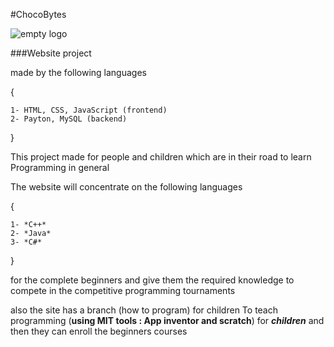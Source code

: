 #ChocoBytes

![empty logo](https://user-images.githubusercontent.com/36758120/36936996-65a9407e-1f15-11e8-94e3-5d7663b4ffd2.png)

###Website project

made by the following languages 

{   

	1- HTML, CSS, JavaScript (frontend)   
	2- Payton, MySQL (backend) 

}

This project made for people and children which are in their road to learn Programming in general

The website will concentrate on the following languages 

{

	1- *C++*  
	2- *Java*  
	3- *C#*

} 

for the complete beginners and give them the required knowledge to compete in the competitive programming tournaments

also the site has a branch (how to program) for children
To teach programming (**using MIT tools : App inventor and scratch**) for _**children**_
and then they can enroll the beginners courses
